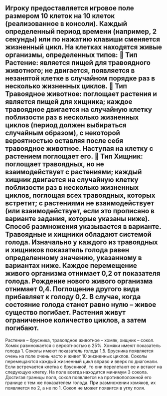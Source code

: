 Игроку предоставляется игровое поле размером 10 клеток на 10 клеток 
(реализованное в консоли). Каждый определенный период времени 
(например, 2 секунды) или по нажатию клавиши сменяется жизненный цикл. 
На клетках находятся живые организмы, определенных типов:
 Тип Растение: является пищей для травоядного животного; не 
двигается, появляется в незанятой клетке в случайном порядке раз в 
несколько жизненных циклов.
 Тип Травоядное животное: поглощает растения и является пищей для 
хищника; каждое травоядное двигается на случайную клетку 
поблизости раз в несколько жизненных циклов (период должен 
выбираться случайным образом), с некоторой вероятностью оставляя 
после себя травоядное животное. Наступая на клетку с растением 
поглощает его.
 Тип Хищник: поглощает травоядных, но не взаимодействует с 
растениями; каждый хищник двигается на случайную клетку 
поблизости раз в несколько жизненных циклов, поглощая всех 
травоядных, которых встретит; с растениями не взаимодействует (или 
взаимодействует, если это прописано в варианте задания, которые 
указаны ниже). Способ размножения указывается в варианте.
Травоядные и хищники обладают системой голода. Изначально у 
каждого из травоядных и хищников показатель голода равен определенному 
значению, указанному в вариантах ниже. Каждое перемещение живого 
организма отнимает 0,2 от показателя голода. Рождение нового живого 
организма отнимает 0,4. Поглощение другого вида прибавляет к голоду 0,2. 
В случае, когда состояние голода станет равно нулю – живое существо 
погибает.
Растения живут ограниченное количество циклов, а затем погибают.
------------------------------------------------------------------
Растение – брусника, травоядное животное – хомяк, 
хищник – сокол. Хомяк размножается с вероятностью в 25%. Хомяки имеют 
показатель голода 1. Соколы имеют показатель голода 1,5. Брусника 
появляется очень на поле очень часто и живет 10 жизненных циклов. 
Соколы перемещаются каждый жизненный цикл вправо и вверх по 
диагонали. Если встречается клетка с брусникой, то они перелетают ее и 
встают на следующую клетку. На поле всегда находится минимум 3 сокола.
Достигая границы поля, сокол появляется на противоположной его границе с 
тем же показателем голода. При размножении хомяков, их появляется по 2, а 
не по 1. Сокол не может появится в углу поля.
